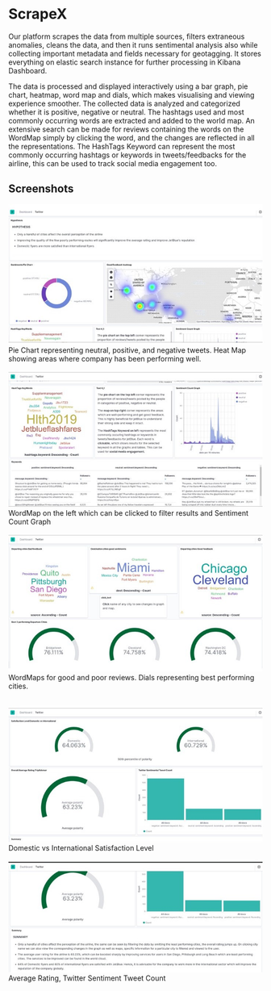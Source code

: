 # ScrapeX
Our platform scrapes the data from multiple sources, filters extraneous anomalies, cleans the data, and then it runs sentimental analysis also while collecting important metadata and fields necessary for geotagging. It stores everything on elastic search instance for further processing in Kibana Dashboard.

The data is processed and displayed interactively using a bar graph, pie chart, heatmap, word map and dials, which makes visualising and viewing experience smoother.
The collected data is analyzed and categorized whether it is positive, negative or neutral. The hashtags used and most commonly occurring words are extracted and added to the world map. An extensive search can be made for reviews containing the words on the WordMap simply by clicking the word, and the changes are reflected in all the representations. The HashTags Keyword can represent the most commonly occurring hashtags or keywords in tweets/feedbacks for the airline, this can be used to track social media engagement too.

## Screenshots

<p>
<img src="screenshots/1.jpg"><br>
Pie Chart representing neutral, positive, and negative tweets. Heat Map showing areas where company has been performing well.<br>
</p>

<p>
<img src="screenshots/2.jpg"><br>
WordMap on the left which can be clicked to filter results and Sentiment Count Graph<br>
</p>

<p>
<img src="screenshots/3.jpg"><br>
WordMaps for good and poor reviews. Dials representing best performing cities.<br>
<br>
</p>

<p>
<img src="screenshots/4.jpg"><br>
Domestic vs International Satisfaction Level<br>
</p>

<p>
<img src="screenshots/5.jpg"><br>
Average Rating, Twitter Sentiment Tweet Count<br>
</p>
